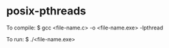 # posix-pthreads

To compile:
$ gcc <file-name.c> -o <file-name.exe> -lpthread

To run:
$ ./<file-name.exe>
